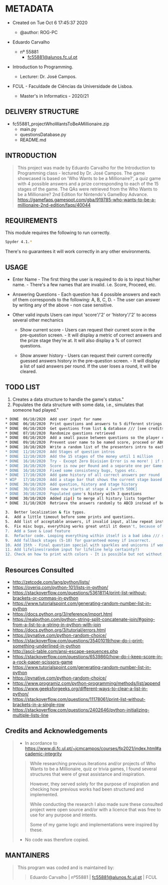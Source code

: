 # METADATA

- Created on Tue Oct  6 17:45:37 2020
	- @author: ROG-PC

- Eduardo Carvalho
	- nº 55881
		- fc55881@alunos.fc.ul.pt

- Introduction to Programming.
	- Lecturer: Dr. José Campos.

- FCUL - Faculdade de Ciências da Universidade de Lisboa.
	- Master's in Informatics - 2020/21


DELIVERY STRUCTURE
---------------

- fc55881_projectWhoWantsToBeAMillionaire.zip
	- main.py
	- questionsDatabase.py
	- README.md
	

INTRODUCTION
---------------

> This project was made by Eduardo Carvalho for the Introduction to Programming class - lectured by Dr. José Campos.
> The game showcased is based on 'Who Wants to be a Millionaire?', a quiz game with
> 4 possible answers and a prize corresponding to each of the 15 stages of the game.
> The QAs were retrieved from the Who Wants to be a Millionaire? 2nd Edition for Nintendo's GameBoy Advance.
> https://gamefaqs.gamespot.com/gba/919785-who-wants-to-be-a-millionaire-2nd-edition/faqs/40044
	 
	 
REQUIREMENTS
---------------

This module requires the following to run correctly.

```sh 
Spyder 4.1.*
```

There's no guarantees it will work correctly in any other environments.


USAGE
---------------
 
- Enter Name
        - The first thing the user is required to do is to input his/her name.
	    - There's a few names that are invalid. i.e. Score, Proceed, etc.

- Answering Questions
        - Each question has 4 possible answers and each of them corresponds to the following: A, B, C, D. 
        - The user can answer by writing any of the above - non case sensitive.

- Other valid inputs
		Users can input 'score'/'2' or 'history'/'2' to access several other mechanics
    - Show current score
			- Users can request their current score in the pre-question screen.
			- It will display a metric of correct answers and the prize stage they're at. It will also display a % of correct questions.

    - Show answer history
			- Users can request their current correctly guessed answers history in the pre-question screen.
			- It will display a list of said answers per round. If the user loses a round, it will be cleared.


TODO LIST
---------------

1. Creates a data structure to handle the game's status." 
2. Populates the data structure with some data, i.e., simulates that someone had played."
```sh
* DONE	06/10/2020	Add user input for name
* DONE	06/10/2020	Print questions and answers to 5 different strings
* DONE	06/10/2020	Get questions from list & database /// [see credits]
* DONE	07/10/2020	Randomize questions retrieved
* DONE	08/10/2020	Add a small pause between questions so the player can input-check his current score instead of writing it when a questions is asked. And have a little timeout which is nice
* DONE	09/10/2020	Prevent user name to be named score, proceed or ABCD.
* DONE	10/10/2020	Write a random list of the presenters intro to each stage and say how much money's on the line
* DONE	11/10/2020	Add Stages of question intros
* DONE	12/10/2020	Add the 15 stages of the money until 1 million
* DONE	16/10/2020	Try - Except Zero Division Error is no more! | if sessionQuestions != 0: blabla | if questionsAsked != 0: blabla | did the trick
* DONE	16/10/2020	Score is now per Round and a separate one per Game. 
* DONE	16/10/2020	Fixed some consistency bugs, typos etc. 
* DONE	17/10/2020	Add game history of all correct answers per round
* WIP	17/10/2020	Add a stage bar that shows the current stage based on correct answers /// Compare current stage, print several "[Current Stage = 1000€]" or something like that.	
* DONE	30/10/2020	Add question, history and stage history
* DONE	30/10/2020	Game now starts at stage 4 [worth 500€]
* DONE	30/10/2020	Populated game's history with 3 questions 
* DONE	30/10/2020	Added zip() to merge all history lists together
* DONE	31/10/2020	Retrieve the answers randomly to ABCD instead of being static.
	
3.	Better localization & fix typos.
4.	Add a little timeout before some prints and questions.
5.	Add list of acceptable answers, if invalid input, allow repeat instead of incorrect
6.	Fix misc bugs, everything works great until it doesn't, because of some wacky steps.
7.	Add a Save & Load feature
8.	Refactor code. Looping everything within itself is a bad idea /// see Functions		
9.	Add fallback stages (5-10) for guaranteed money if incorrect.
10.	Add 15th - Final question special with sparkles and unicorns if won.
11.	Add lifelines(random input for lifeline help certainty?)				
12.	Check on how to print with colors - It is possible but not without installing plugins
```

Resources Consulted
---------------

* http://zetcode.com/lang/python/lists/
* https://overiq.com/python-101/lists-in-python/
* https://stackoverflow.com/questions/53618114/print-list-without-brackets-or-commas-in-python
* https://www.tutorialspoint.com/generating-random-number-list-in-python
* https://docs.python.org/3/reference/import.html
* https://realpython.com/python-string-split-concatenate-join/#going-from-a-list-to-a-string-in-python-with-join
* https://docs.python.org/3/tutorial/errors.html
* https://pynative.com/python-random-choice/
* https://stackoverflow.com/questions/35401019/how-do-i-print-something-underlined-in-python
* http://ascii-table.com/ansi-escape-sequences.php
* https://stackoverflow.com/questions/6539860/how-do-i-keep-score-in-a-rock-paper-scissors-game
* https://www.tutorialspoint.com/generating-random-number-list-in-python
* https://pynative.com/python-random-choice/
 * https://www.programiz.com/python-programming/methods/list/append
 * https://www.geeksforgeeks.org/different-ways-to-clear-a-list-in-python/
 * https://stackoverflow.com/questions/11178061/print-list-without-brackets-in-a-single-row
 * https://stackoverflow.com/questions/2402646/python-initializing-multiple-lists-line

	 
	 
Credits and Acknowledgements
---------------

>* In acordance to https://www.di.fc.ul.pt/~jcmcampos/courses/fp2021/index.html#academic-integrity
>
>> While researching previous iterations and/or projects of Who Wants to be a Millionaire, quiz or trivia games, I found several structures that were of great assistance and inspiration.
>>
>> However, they served solely for the purpose of inspiration and checking how previous works had been structured and implemented.
>>
>> While conducting the research I also made sure these consulted project were open source and/or with a licence that was free to use for any purpose and intents. 
>>
>> Some of my game logic and implementations were inspired by these.
> >
> * No code was therefore copied.


MANTAINERS
---------------

>This program was coded and is maintained by:
>
>> Eduardo Carvalho | nº55881 | fc55881@alunos.fc.ul.pt | FCUL